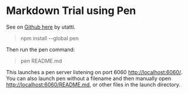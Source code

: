 # Markdown Trial using Pen

See on [Github here](https://github.com/utatti/pen) by utatti.

> npm install --global pen

Then run the pen command:

> pen README.md

This launches a pen server listening on port 6060 [http://localhost:6060/](http://localhost:6060/). You can also launch pen without a filename and then manually open [http://localhost:6060/README.md](http://localhost:6060/README.md), or other files in the launch directory.

